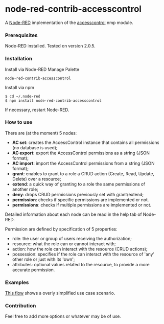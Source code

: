 # node-red-contrib-accesscontrol

A [Node-RED](https://nodered.org/) implementation of the [accesscontrol](https://www.npmjs.com/package/accesscontrol) nmp module.


### Prerequisites

Node-RED installed. Tested on version 2.0.5.


### Installation
 
Install via Node-RED Manage Palette

```
node-red-contrib-accesscontrol
```

Install via npm

```shell
$ cd ~/.node-red
$ npm install node-red-contrib-accesscontrol
```

If necessary, restart Node-RED.


### How to use
There are (at the moment) 5 nodes:
- **AC set**: creates the AccessControl instance that contains all permissions (no database is used);
- **AC export**: export the AccessControl permissions as a string (JSON format);
- **AC import**: import the AccessControl permissions from a string (JSON format);
- **grant**: enables to grant to a role a CRUD action (Create, Read, Update, Delete) over a resource;
- **extend**: a quick way of granting to a role the same permissions of another role;
- **deny**: drops CRUD permissions previously set with grant/extend;
- **permission**: checks if specific permissions are implemented or not.
- **permissions**: checks if multiple permissions are implemented or not.

Detailed information about each node can be read in the help tab of Node-RED.

Permission are defined by specification of 5 properties:
- role: the user or group of users receiving the authorization;
- resource: what the role can or cannot interact with;
- action: how the role can interact with the resource (CRUD actions);
- possession: specifies if the role can interact with the resource of 'any' other role or just with its 'own';
- attributes: optional values related to the resource, to provide a more accurate permission.


### Examples
[This flow](https://flows.nodered.org/flow/735d285b1e5fbf3f5c9f2495812c4292) shows a overly simplified use case scenario.


### Contribution

Feel free to add more options or whatever may be of use.
